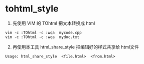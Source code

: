 # tohtml_style
1. 先使用 VIM 的 TOhtml 把文本转换成 html
```
vim -c :TOhtml -c :wqa  mycode.cpp
vim -c :TOhtml -c :wqa  mydoc.txt
```

2. 再使用本工具 html_share_style 把编辑好的样式共享给 html文件
```
Usage: html_share_style  <file.html>  <from.html>
```
